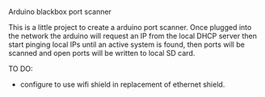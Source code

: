 Arduino blackbox port scanner

This is a little project to create a arduino port scanner.
Once plugged into the network the arduino will request an IP from
the local DHCP server then start pinging local IPs until an active
system is found, then ports will be scanned and open ports will be
written to local SD card.

TO DO:
- configure to use wifi shield in replacement of ethernet shield.
